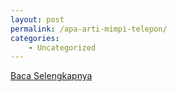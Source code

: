 ```yaml
---
layout: post
permalink: /apa-arti-mimpi-telepon/
categories:
    - Uncategorized
---
```


[Baca Selengkapnya](/04)